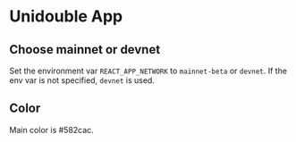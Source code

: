 # Unidouble App

## Choose mainnet or devnet

Set the environment var `REACT_APP_NETWORK` to `mainnet-beta` or `devnet`. If the env var is not specified, `devnet` is used.

## Color

Main color is #582cac.
